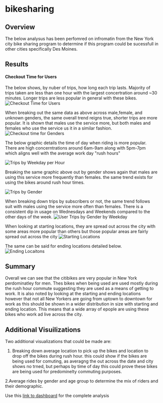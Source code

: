 # bikesharing

## Overview
The below analysus has been perfomred on infromatin from the New York city bike sharing program to determine if this program could be sucessfull in other cities specifically Des Moines.

## Results


#### Checkout Time for Users

The below shows, by nuber of trips, how long each trip lasts. Majority of trips taken are less than one hour with the largest concertration around ~30 minutes. Longer trips are less popular in general with these bikes.
![Checkout Time for Users](https://user-images.githubusercontent.com/85718354/134779751-58d25c23-a69f-45b9-ae14-da5942239e17.PNG)


When breaking out the same data as above across male,female, and unknown genders, the same overall trend reigns true, shorter trips are more popular.  It is shown that males use the service more, but both males and females who use the service us it in a similar fashion.
![Checkout time for Genders](https://user-images.githubusercontent.com/85718354/134779822-4ffa9100-ee16-4e7b-b05b-20ca6e8897ec.PNG)


The below graphic details the time of day when riding is more popular. There are high concerntrations around 6am-9am along with 5pm-7pm which aligns well with the average work day "rush hours"

![Trips by Weekday per Hour](https://user-images.githubusercontent.com/85718354/134779883-db74a01f-f8a4-4e87-bd5f-89806e6b8bde.PNG)

Breaking the same graphic above out by gender shows again that males are using this service more frequently than females.  the same trend exists for using the bikes around rush hour times.

![Trips by Gender](https://user-images.githubusercontent.com/85718354/134779920-8f6d4475-0cf1-4c8f-9a2c-55761bbdbab2.PNG)

When breaking down trips by subscribers or not, the same trend follows suit with males using the service more often than females.  There is a consistent dip in usage on Wednesdays and Weekends compared to the other days of the week.
![User Trips by Gender by Weekday](https://user-images.githubusercontent.com/85718354/134779966-61915347-0a3e-4c4b-af3b-9550eb7b2a5a.PNG)

When looking at starting locations, they are spread out across the city with some areas more popular than others but those popular areas are fairly spread out across the city
![Starting Locations](https://user-images.githubusercontent.com/85718354/134780065-11546f85-6937-4292-9dcd-afb01e98fd9a.PNG)


The same can be said for ending locations detailed below. 
![Ending Locaitons](https://user-images.githubusercontent.com/85718354/134780090-390eb847-918f-4a12-baa7-6ab38d3b017c.PNG)



## Summary

Overall we can see that the citibikes are very popular in New York perdominatley for men. Thes bikes when being used are used mostly during the rush hour commute suggesting they are used as a means of getting to work. It is also noted by looking at the starting and ending locations however that not all New Yorkers are going from uptown to downtown for work as this should be shown in a wider distribution in size with starting and ending location. This means that a wide array of epople are using these bikes who work ad live across the city.


## Additional Visuilizations

Two additional visualizations that could be made are:
1. Breaking down average location to pick up the bikes and location to drop off the bikes during rush hour. this could show if the bikes are being used for comuting, as averagng the out across the date and city shows no trned, but perhaps by time of day this could prove these bikes are being used for predominelty commuting purposes.

2.Average rides by gender and age group to determine the mix of riders and their demographic.


Use this [link to dashboard](https://public.tableau.com/app/profile/melissa.logan6039/viz/Module14Challenge_16325873633640/Module14Challenge?publish=yes "link to tableau dashboard") for the complete analysis
